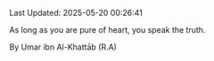 Last Updated: 2025-05-20 00:26:41

As long as you are pure of heart, you speak the truth.

By Umar ibn Al-Khattāb (R.A)